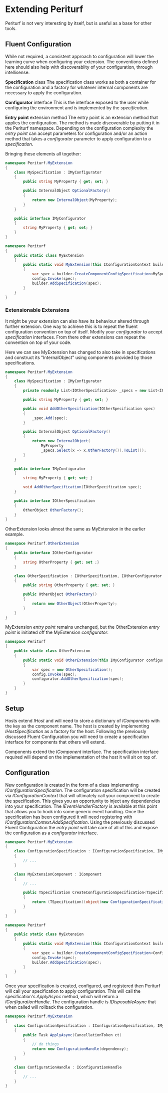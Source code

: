 
# Extending Periturf

Periturf is not very interesting by itself, but is useful as a base for other tools.

## Fluent Configuration

While not required, a consistent approach to configuration will lower the learning curve when configuring your extension. The conventions defined here should also help with discoverablity of your configuration, through intellisense.

**Specification** class
The specification class works as both a container for the configuration and a factory for whatever internal components are necessary to apply the configuration.

**Configurator** interface
This is the interface exposed to the user while configuring the environment and is implemented by the *specification*.

**Entry point** extension method
The entry point is an extension method that applies the configuration. The method is made discoverable by putting it in the Periturf namespace. Depending on the configuration complexity the *entry point* can accept parameters for configuration and/or an action method that takes a *configurator* parameter to apply configuration to a *specification*.

Bringing these elements all together:

```csharp
namespace Periturf.MyExtension
{
    class MySpecification : IMyConfigurator
    {
        public string MyProperty { get; set; }

        public InternalObject OptionalFactory()
        {
            return new InternalObject(MyProperty);
        }
    }

    public interface IMyConfigurator
    {
        string MyProperty { get; set; }
    }
}

namespace Periturf
{
    public static class MyExtension
    {
        public static void MyExtension(this IConfigurationContext builder, string name, Action<IMyConfigurator> config)
        {
            var spec = builder.CreateComponentConfigSpecification<MySpecification>(name);
            config.Invoke(spec);
            builder.AddSpecification(spec);
        }
    }
}
```

### Extensionable Extensions

It might be your extension can also have its behaviour altered through further extension. One way to achieve this is to repeat the fluent configuration convention on top of itself. Modify your *configurator* to accept *specification* interfaces. From there other extensions can repeat the convention on top of your code.

Here we can see MyExtension has changed to also take in specifications and construct its "InternalObject" using components provided by those specifications.

```csharp
namespace Periturf.MyExtension
{
    class MySpecification : IMyConfigurator
    {
        private readonly List<IOtherSpecification> _specs = new List<IOtherSpecification>();

        public string MyProperty { get; set; }

        public void AddOtherSpecification(IOtherSpecification spec)
        {
            _spec.Add(spec);
        }

        public InternalObject OptionalFactory()
        {
            return new InternalObject(
                MyProperty
                _specs.Select(x => x.OtherFactory()).ToList());
        }
    }

    public interface IMyConfigurator
    {
        string MyProperty { get; set; }

        void AddOtherSpecification(IOtherSpecification spec);
    }

    public interface IOtherSpecification
    {
        OtherObject OtherFactory();
    }
}
```

OtherExtension looks almost the same as MyExtension in the earlier example.

```csharp
namespace Periturf.OtherExtension
{
    public interface IOtherConfigurator
    {
        string OtherProperty { get; set ;}
    }

    class OtherSpecification : IOtherSpecification, IOtherConfigurator
    {
        public string OtherProperty { get; set; }

        public OtherObject OtherFactory()
        {
            return new OtherObject(OtherProperty);
        }
    }
}
```

MyExtension *entry point* remains unchanged, but the OtherExtension *entry point* is initiated off the MyExtension *configurator*.

```csharp
namespace Periturf
{
    public static class OtherExtension
    {
        public static void OtherExtension(this IMyConfigurator configurator, Action<IOtherConfigurator> config)
        {
            var spec = new OtherSpecification();
            config.Invoke(spec);
            configurator.AddOtherSpecification(spec);
        }
    }
}
```

## Setup

Hosts extend *IHost* and will need to store a dictionary of *IComponents* with the key as the component name. The host is created by implementing *IHostSpecification* as a factory for the host. Following the previously discussed Fluent Configuration you will need to create a specification interface for components that others will extend.

Components extend the *IComponent* interface. The specification interface required will depend on the implementation of the host it will sit on top of.

## Configuration

New configuration is created in the form of a class implementing *IConfigurationSpecification*. The configuration specification will be created via *IConfigurationContext* that will ultimately call your component to create the specification. This gives you an opportunity to inject any dependencies into your specification. The *IEventHandlerFactory* is available at this point that allows you to hook into some generic event handling. Once the specification has been configured it will need registering with *IConfigurationContext.AddSpecification*. Using the previously discussed Fluent Configuration the *entry point* will take care of all of this and expose the configuration as a *configurator* interface.

```csharp
namespace Periturf.MyExtension
{
    class ConfigurationSpecification : IConfigurationSpecification, IMyExtensionConfigurator
    {
        // ...
    }

    class MyExtensionComponent : IComponent
    {
        // ...

        public TSpecification CreateConfigurationSpecification<TSpecification>(IEventHandlerFactory eventHandlerFactory) where TSpecification : IConfigurationSpecification
        {
            return (TSpecification)(object)new ConfigurationSpecification(eventHandlerFactory);
        }
    }
}

namespace Periturf
{
    public static class MyExtension
    {
        public static void MyExtension(this IConfigurationContext builder, string name, Action<IMyExtensionConfigurator> config)
        {
            var spec = builder.CreateComponentConfigSpecification<ConfigurationSpecification>(name);
            config.Invoke(spec);
            builder.AddSpecification(spec);
        }
    }
}
```

Once your specification is created, configured, and registered then Periturf will call your specification to apply configuration. This will call the specification's *ApplyAsync* method, which will return a *IConfigurationHandle*. The configuration handle is *IDisposableAsync* that when called will rollback the configuration. 

```csharp
namespace Periturf.MyExtension
{
    class ConfigurationSpecification : IConfigurationSpecification, IMyExtensionConfigurator
    {
        public Task ApplyAsync(CancellationToken ct)
        {
            // do things
            return new ConfigurationHandle(dependency);
        }
    }

    class ConfigurationHandle : IConfigurationHandle
    {
        // ...
    }
}
```
